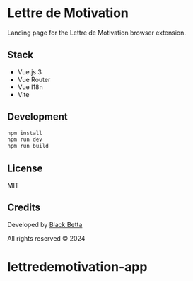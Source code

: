 # Lettre de Motivation

Landing page for the Lettre de Motivation browser extension.

## Stack

- Vue.js 3
- Vue Router
- Vue I18n
- Vite

## Development

```bash
npm install
npm run dev
npm run build
```

## License

MIT

## Credits

Developed by [Black Betta](https://betta.black)

All rights reserved © 2024
# lettredemotivation-app
